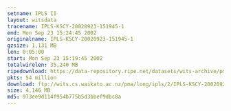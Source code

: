 ```yaml
---
setname: IPLS II
layout: witsdata
tracename: IPLS-KSCY-20020923-151945-1
end: Mon Sep 23 15:24:45 2002
originalname: IPLS-KSCY-20020923-151945-1
gzsize: 1,131 MB
len: 0:05:00
start: Mon Sep 23 15:19:45 2002
totalwirelen: 35,240 MB
ripedownload: https://data-repository.ripe.net/datasets/wits-archive/pma/long/ipls/2/IPLS-KSCY-20020923-151945-1.gz
pkts: 54 million
download: ftp://wits.cs.waikato.ac.nz/pma/long/ipls/2/IPLS-KSCY-20020923-151945-1.gz
size: 4,146 MB
md5: 973ee9d114f954b775b5d3bbef9dbc8a
---
```

